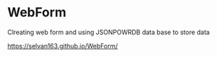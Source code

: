 # WebForm
Clreating web form and using JSONPOWRDB data base to store data

https://selvan163.github.io/WebForm/
